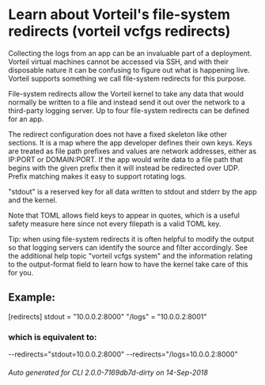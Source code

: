 # Learn about Vorteil's file-system redirects (vorteil vcfgs redirects)

Collecting the logs from an app can be an invaluable part of a deployment.
Vorteil virtual machines cannot be accessed via SSH, and with their disposable
nature it can be confusing to figure out what is happening live. Vorteil
supports something we call file-system redirects for this purpose.

File-system redirects allow the Vorteil kernel to take any data that would
normally be written to a file and instead send it out over the network to a
third-party logging server. Up to four file-system redirects can be defined for
an app.

The redirect configuration does not have a fixed skeleton like other sections.
It is a map where the app developer defines their own keys. Keys are treated as
file path prefixes and values are network addresses, either as IP:PORT or
DOMAIN:PORT. If the app would write data to a file path that begins with the
given prefix then it will instead be redirected over UDP. Prefix matching makes
it easy to support rotating logs.

"stdout" is a reserved key for all data written to stdout and stderr by the
app and the kernel.

Note that TOML allows field keys to appear in quotes, which is a useful safety
measure here since not every filepath is a valid TOML key.

Tip: when using file-system redirects it is often helpful to modify the output
so that logging servers can identify the source and filter accordingly.
See the additional help topic "vorteil vcfgs system" and the information
relating to the output-format field to learn how to have the kernel take
care of this for you.

## Example:

[redirects]
stdout = "10.0.0.2:8000"
"/logs" = "10.0.0.2:8001"

### which is equivalent to:

--redirects="stdout=10.0.0.2:8000" --redirects="/logs=10.0.0.2:8000"


###### Auto generated for CLI 2.0.0-7169db7d-dirty on 14-Sep-2018
